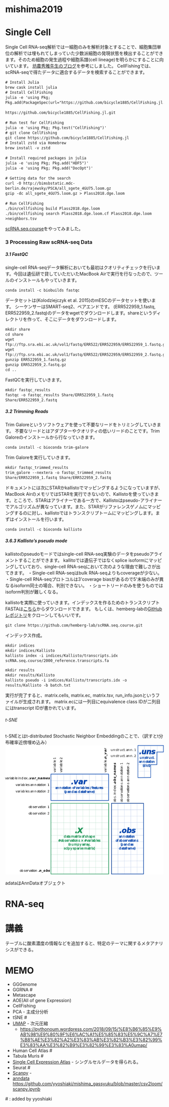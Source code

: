 # mishima2019


# Single Cell
Single Cell RNA-seq解析では一細胞のみを解析対象とすることで、細胞集団単位の解析では埋もれてしまっていた少数派細胞の発現状態を検出することができます。そのため細胞の発生過程や細胞系譜(cell lineage)を明らかにすることに向いています。
<a href="https://bonohu.github.io/cellfishing.html">坊農秀雅先生のブログ</a>を参考にしました。
CellFishingでは、scRNA-seqで得たデータに適合するデータを検索することができます。

```
# Install Julia
brew cask install julia
# Install CellFishing
julia -e 'using Pkg; Pkg.add(PackageSpec(url="https://github.com/bicycle1885/CellFishing.jl.git"))'

https://github.com/bicycle1885/CellFishing.jl.git

# Run test for CellFishing
julia -e 'using Pkg; Pkg.test("CellFishing")'
# git clone CellFishing
git clone https://github.com/bicycle1885/CellFishing.jl
# Install zstd via Homebrew
brew install -v zstd

# Install required packages in julia
julia -e 'using Pkg; Pkg.add("HDF5")'
julia -e 'using Pkg; Pkg.add("DocOpt")'

# Getting data for the search
curl -O http://bimsbstatic.mdc-berlin.de/rajewsky/PSCA/all_sgete_4GU75.loom.gz
gzip -dc all_sgete_4GU75.loom.gz > Plass2018.dge.loom

# Run CellFishing
./bin/cellfishing build Plass2018.dge.loom
./bin/cellfishing search Plass2018.dge.loom.cf Plass2018.dge.loom >neighbors.tsv

```

<a href = "https://hemberg-lab.github.io/scRNA.seq.course/index.html">scRNA.seq.course</a>をやってみました。

### 3 Processing Raw scRNA-seq Data

##### 3.1 FastQC
single-cell RNA-seqデータ解析においても最初はクオリティチェックを行います。今回は遺伝研で貸していただいたMacBook Airで実行を行なったので、ツールのインストールもやっていきます。
```
conda install -c biobuilds fastqc
```
データセットは(Kolodziejczyk et al. 2015)のmESCのデータセットを使います。
シーケンサーはSMART-seq2、ペアエンドです。
(ERR522959_1.fastq, ERR522959_2.fastq)のデータをwgetでダウンロードします。shareというディレクトリを作って、そこにデータをダウンロードします。

```
mkdir share
cd share
wget ftp://ftp.sra.ebi.ac.uk/vol1/fastq/ERR522/ERR522959/ERR522959_1.fastq.gz
wget ftp://ftp.sra.ebi.ac.uk/vol1/fastq/ERR522/ERR522959/ERR522959_2.fastq.gz
gunzip ERR522959_1.fastq.gz
gunzip ERR522959_2.fastq.gz
cd ..
```

FastQCを実行していきます。
```
mkdir fastqc_results
fastqc -o fastqc_results Share/ERR522959_1.fastq Share/ERR522959_2.fastq
```

##### 3.2 Trimming Reads
Trim Galoreというソフトウェアを使って不要なリードをトリミングしていきます。
不要なリードとはアダプターやクオリティの低いリードのことです。Trim Galoreのインストールから行なっていきます。
```
conda install -c bioconda trim-galore
```
Trim Galoreを実行していきます。
```
mkdir fastqc_trimmed_results
trim_galore --nextera -o fastqc_trimmed_results Share/ERR522959_1.fastq Share/ERR522959_2.fastq
```
ドキュメントには次にSTARかkallistoでマッピングするようになっていますが、MacBook AirのメモリではSTARを実行できないので、Kallistoを使っていきます。ところで、STARはアライナーである一方で、Kallistoはpseudo-アライナーでアルゴリズムが異なっています。また、STARがリファレンスゲノムにマッピングするのに対し、kallistoではトランスクリプトームにマッピングします。まずはインストールを行います。
```
conda install -c bioconda kallisto
```
##### 3.6.3 Kallisto’s pseudo mode
kallistoのpseudoモードではsingle-cell RNA-seq実験のデータをpseudoアライメントすることができます。
kallitoでは遺伝子ではなくsplice isoformにマッピングしていており、single-cell RNA-seqにおいて次のような理由で難しさが出てきます。
・Single-cell RNA-seqはbulk RNA-seqよりもcoverageが少ない。
・Single-cell RNA-seqプロトコルは3'coverage biasがあるので5'末端のみが異なるisoform同士の場合、判別できない。
・ショートリードのみを使うものではisoform判別が難しくなる。

kallistoを実際に使っていきます。インデックスを作るためのトランスクリプトFASTAは<a href="https://github.com/hemberg-lab/scRNA.seq.course/blob/master/2000_reference.transcripts.fa">こちら</a>からダウンロードできます。
もしくは、hemberg-labの<a href="https://github.com/hemberg-lab/scRNA.seq.course.git">GitHubレポジトリ</a>をクローンしてもいいです。
```
git clone https://github.com/hemberg-lab/scRNA.seq.course.git
```
インデックス作成。
```
mkdir indices
mkdir indices/Kallisto
kallisto index -i indices/Kallisto/transcripts.idx scRNA.seq.course/2000_reference.transcripts.fa
```


```
mkdir results
mkdir results/Kallisto
kallisto pseudo -i indices/Kallisto/transcripts.idx -o results/Kallisto -b batch.txt
```
実行が完了すると、matrix.cells, matrix.ec, matrix.tsv, run_info.jsonというファイルが生成されます。
matrix.ecには一列目にequivalence class IDが二列目にはtranscript IDが書かれています。


###### t-SNE
t-SNEとはt-distributed Stochastic Neighbor Embeddingのことで、（訳すとt分布確率近傍埋め込み）
![image](./anndata.png)


adataはAnnDataオブジェクト


# RNA-seq



# 講義
テーブルに酸素濃度の情報などを追加すると、特定のテーマに関するメタアナリシスができる。

# MEMO
- GGGenome
- GGRNA \#
- Metascape
- AOE(All of gene Expression)
- CellFishing
- PCA - 主成分分析
- tSNE \#
- [UMAP](https://umap-learn.readthedocs.io/en/latest/clustering.html) - 次元圧縮
  - https://pythonoum.wordpress.com/2018/09/15/%E8%B6%85%E9%AB%98%E9%80%9F%E6%AC%A1%E5%85%83%E5%9C%A7%E7%B8%AE%E3%82%A2%E3%83%AB%E3%82%B3%E3%82%99%E3%83%AA%E3%82%B9%E3%82%99%E3%83%A0umap/
- Human Cell Atlas \#
- Tabula Muris \#
- [Single Cell Expression Atlas](https://www.ebi.ac.uk/gxa/sc/home) - シングルセルデータを得られる。
- Seurat \#
- [Scanpy](https://scanpy-tutorials.readthedocs.io/en/latest/pbmc3k.html) -
- [anndata](https://anndata.readthedocs.io/en/latest/#)
https://github.com/yyoshiaki/mishima_gassyuku/blob/master/csv2loom/scanpy.ipynb

\# : added by yyoshiaki
